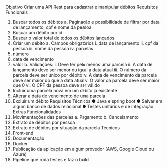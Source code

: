 Objetivo
Criar uma API Rest para cadastrar e manipular débitos
Requisitos Funcionais
1. Buscar todos os débitos
a. Paginação e possibilidade de filtrar por data de lançamento, cpf e nome da
pessoa
2. Buscar um débito por id
3. Buscar o valor total de todos os débitos lançados
4. Criar um débito
a. Campos obrigatórios
i. data de lançamento
ii. cpf da pessoa
iii. nome da pessoa
iv. parcelas
1. número
2. data de vencimento
3. valor
b. Validações:
i. Deve ter pelo menos uma parcela
ii. A data de lançamento deve ser menor ou igual a data atual
iii. O número da parcela deve ser único por débito
iv. A data de vencimento da parcela deve ser maior do que a data atual
v. O valor da parcela deve ser maior que 0
vi. O CPF da pessoa deve ser válido
5. Incluir uma parcela nova em um débito já existente
6. Alterar a data de vencimento de uma parcela
7. Excluir um débito
Requisitos Técnicos
● Java e spring boot
● Salvar em algum banco de dados relacional
● Testes unitários e de integração
Extras
Funcionalidades
1. Movimentações das parcelas
a. Pagamento
b. Cancelamento
2. Extrato de débitos por pessoa
3. Extrato de débitos por situação da parcela
Técnicos
1. Front-end
2. Documentação
3. Docker
4. Publicação da aplicação em algum provedor (AWS, Google Cloud ou Azure)
5. Pipeline que roda testes e faz o build
